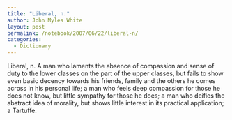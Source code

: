 ```yaml
---
title: "Liberal, n."
author: John Myles White
layout: post
permalink: /notebook/2007/06/22/liberal-n/
categories:
  - Dictionary
---
```


Liberal, n. A man who laments the absence of compassion and sense of duty to the lower classes on the part of the upper classes, but fails to show even basic decency towards his friends, family and the others he comes across in his personal life; a man who feels deep compassion for those he does not know, but little sympathy for those he does; a man who deifies the abstract idea of morality, but shows little interest in its practical application; a Tartuffe.
